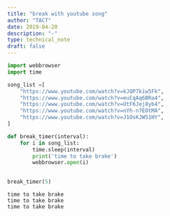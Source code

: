 ```yaml
---
title: "break with youtube song"
author: "TACT"
date: 2019-04-20
description: "-"
type: technical_note
draft: false
---
```


```python
import webbrowser
import time
```


```python
song_list =[
    "https://www.youtube.com/watch?v=kJQP7kiw5Fk",
    "https://www.youtube.com/watch?v=euCqAq6BRa4",
    "https://www.youtube.com/watch?v=UtF6Jej8yb4",
    "https://www.youtube.com/watch?v=nYh-n7EOtMA",
    "https://www.youtube.com/watch?v=J1OsKJW51HY",
]
```


```python
def break_timer(interval):
    for i in song_list:
        time.sleep(interval)
        print('time to take brake')
        webbrowser.open(i)
    
```


```python
break_timer(5)
```

    time to take brake
    time to take brake
    time to take brake



```python

```
